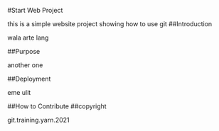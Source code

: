 #Start Web Project

this is a simple website project showing how to use git
##Introduction

wala arte lang

##Purpose

another one

##Deployment

eme ulit

##How to Contribute
##copyright

git.training.yarn.2021